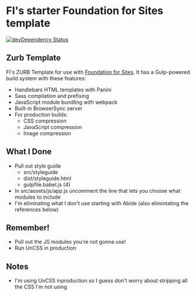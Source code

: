 # FI's starter Foundation for Sites template

[![devDependency Status](https://david-dm.org/zurb/foundation-zurb-template/dev-status.svg)](https://david-dm.org/zurb/foundation-zurb-template#info=devDependencies)

## Zurb Template

FI's ZURB Template for use with [Foundation for Sites](http://foundation.zurb.com/sites). It has a Gulp-powered build system with these features:

- Handlebars HTML templates with Panini
- Sass compilation and prefixing
- JavaScript module bundling with webpack
- Built-in BrowserSync server
- For production builds:
  - CSS compression
  - JavaScript compression
  - Image compression

## What I Done

- Pull out style guide 
  - src/styleguide
  - dist/styleguide.html
  - gulpfile.babel.js (4)
- In src/assets/js/app.js uncomment the line that lets you choose what modules to include
- I'm eliminating what I don't use starting with Abide (also elimintating the references below)

## Remember!

- Pull out the JS modules you're not gonna use!
- Run UnCSS in production

## Notes

- I'm using UnCSS inproduction so I guess don't worry about stripping all the CSS I'm not using


